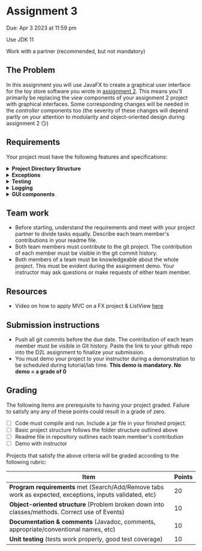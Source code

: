 # Assignment 3
Due: Apr 3 2023 at 11:59 pm

Use JDK 11

Work with a partner (recommended, but not mandatory)


## The Problem
In this assignment you will use JavaFX to create a graphical user interface for the toy store software you wrote in [assignment 2](https://github.com/MRU-COMP1502-2023/instructions/blob/main/assignment_2.md). This means you'll primarily be replacing the *view* components of your assignment 2 project with graphical interfaces. Some corresponding changes will be needed in the *controller* components too (the severity of these changes will depend partly on your attention to modularity and object-oriented design during assignment 2 :smirk:)

## Requirements
Your project must have the following features and specifications:

<details>
  <summary><b>Project Directory Structure</b></summary>
  <p>
  Follow this directory structure:
  
  * README.md   (containing project title, authors' names and contributions
  * bin/   (compiled java files)
  * src/   (Java source files)
      * application/    (classes housing the "main" program)
      * controller/     (classes used to coordinate the "model"s and "view"s)
      * model/          (classes related to data objects, like toys)
      * view/           (classes related to user interface)
      * exceptions/     (custom exception classes)
  * doc/   generated JavaDoc (Ensure the private option is checked and everything is included in the generated documentation.)
  * lib/    any 3rd-party libraries. This folder may be empty
  * res/    any resources or data files
  * test/   unit tests
    </p>
</details>

<details>
  <summary><b>Exceptions</b></summary>
  <p>
The program should still throw the custom exceptions you implemented in Assignment 2:
    
  * The input price is negative when the user creates a new toy
  * The minimum number of players is greater than the maximum, when adding a new board game
    </p>
</details>

<details>
  <summary><b>Testing</b></summary>
  <p>
We expect to see *further* JUnit tests for your project when compared to the reasonable tests implemented for Assignment 2. Isolate some of the key functions and write tests for them that cover all possible situations. Go beyond testing getters/setters and test key operations that your program performs.
    </p>
</details>

<details>
  <summary><b>Logging</b></summary>
  <p>
The project should create and update a log file while the user is running the application.
    </p>
</details>

<details>
  <summary><b>GUI components</b></summary>
  
  The exact layout is up to you, but at a minimum your GUI must have the components shown in these sample screenshots.
  
  <p>

    
![image](https://user-images.githubusercontent.com/8976705/223778790-340445a7-5eb7-4eda-b255-6619814c5bc4.png)
![image](https://user-images.githubusercontent.com/8976705/223779226-fc17acb6-33da-4f7d-89c0-8080c2054f91.png)
![image](https://user-images.githubusercontent.com/8976705/223779333-0ea0dc21-a004-4faf-98eb-d26feba853a5.png)

  
  </p>
</details>


## Team work
* Before starting, understand the requirements and meet with your project partner to divide tasks equally. Describe each team member's contributions in your readme file.
*	Both team members must contribute to the git project. The contribution of each member must be visible in the git commit history.
*	Both members of a team must be knowledgeable about the whole project. This must be evident during the assignment demo. Your instructor may ask questions or make requests of either team member.

## Resources

* Video on how to apply MVC on a FX project & ListView [here](https://www.loom.com/share/d0ebfa3d2298493fa4c3727c7d4d57f0)

## Submission instructions
* Push all git commits before the due date. The contribution of each team member must be visible in Git history. Paste the link to your github repo into the D2L assignment to finalize your submission.
* You must demo your project to your instructor during a demonstration to be scheduled during tutorial/lab time. **This demo is mandatory. No demo = a grade of 0**

## Grading
The following items are prerequisite to having your project graded. Failure to satisfy any any of these points could result in a grade of zero.
* [ ] Code must compile and run. Include a jar file in your finished project.
* [ ] Basic project structure follows the folder structure outlined above
* [ ] Readme file in repository outlines each team member's contribution
* [ ] Demo with instructor

Projects that satisfy the above criteria will be graded according to the following rubric:

| Item                        | Points |
| --------------------------- | ------ |
| **Program requirements** met (Search/Add/Remove tabs work as expected, exceptions, inputs validated, etc)                                                              | 20     |
| **Object-oriented structure** (Problem broken down into classes/methods. Correct use of Events)                  | 10     |
| **Documentation & comments** (Javadoc, comments, appropriate/conventional names, etc)                                             | 10     |
| **Unit testing** (tests work properly, good test coverage)                                                                        | 10     |
